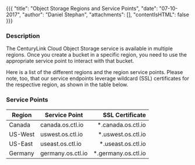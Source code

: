 {{{
  "title": "Object Storage Regions and Service Points",
  "date": "07-10-2017",
  "author": "Daniel Stephan",
  "attachments": [],
  "contentIsHTML": false
}}}

### Description
The CenturyLink Cloud Object Storage service is available in multiple regions. Once you create a bucket in a specific region, you need to use the appropriate service point to interact with that bucket.  

Here is a list of the different regions and the region service points.  Please note, too, that our service endpoints leverage wildcard (SSL) certificates for the respective region, as shown in the table below.

### Service Points
Region|Service Point|SSL Certificate
---|---|---:|
Canada|canada.os.ctl.io|*.canada.os.ctl.io|
US-West|uswest.os.ctl.io|*.uswest.os.ctl.io|
US-East|useast.os.ctl.io|*.useast.os.ctl.io|
Germany|germany.os.ctl.io|*.germany.os.ctl.io
